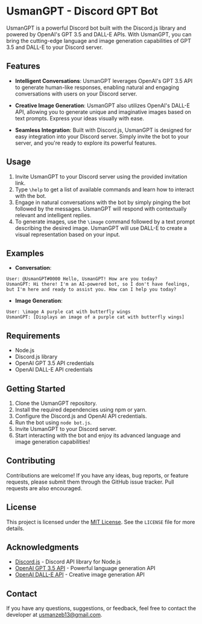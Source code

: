 # UsmanGPT - Discord GPT Bot

UsmanGPT is a powerful Discord bot built with the Discord.js library and powered by OpenAI's GPT 3.5 and DALL-E APIs. With UsmanGPT, you can bring the cutting-edge language and image generation capabilities of GPT 3.5 and DALL-E to your Discord server.

## Features

- **Intelligent Conversations**: UsmanGPT leverages OpenAI's GPT 3.5 API to generate human-like responses, enabling natural and engaging conversations with users on your Discord server.

- **Creative Image Generation**: UsmanGPT also utilizes OpenAI's DALL-E API, allowing you to generate unique and imaginative images based on text prompts. Express your ideas visually with ease.

- **Seamless Integration**: Built with Discord.js, UsmanGPT is designed for easy integration into your Discord server. Simply invite the bot to your server, and you're ready to explore its powerful features.

## Usage

1. Invite UsmanGPT to your Discord server using the provided invitation link.
2. Type `\help` to get a list of available commands and learn how to interact with the bot.
3. Engage in natural conversations with the bot by simply pinging the bot followed by the messages. UsmanGPT will respond with contextually relevant and intelligent replies.
4. To generate images, use the `\image` command followed by a text prompt describing the desired image. UsmanGPT will use DALL-E to create a visual representation based on your input.

## Examples

- **Conversation**:
```
User: @UsmanGPT#0000 Hello, UsmanGPT! How are you today?
UsmanGPT: Hi there! I'm an AI-powered bot, so I don't have feelings, but I'm here and ready to assist you. How can I help you today?
```

- **Image Generation**:
```
User: \image A purple cat with butterfly wings
UsmanGPT: [Displays an image of a purple cat with butterfly wings]
```

## Requirements

- Node.js
- Discord.js library
- OpenAI GPT 3.5 API credentials
- OpenAI DALL-E API credentials

## Getting Started

1. Clone the UsmanGPT repository.
2. Install the required dependencies using npm or yarn.
3. Configure the Discord.js and OpenAI API credentials.
4. Run the bot using `node bot.js`.
5. Invite UsmanGPT to your Discord server.
6. Start interacting with the bot and enjoy its advanced language and image generation capabilities!

## Contributing

Contributions are welcome! If you have any ideas, bug reports, or feature requests, please submit them through the GitHub issue tracker. Pull requests are also encouraged.

## License

This project is licensed under the [MIT License](https://opensource.org/licenses/MIT). See the `LICENSE` file for more details.

## Acknowledgments

- [Discord.js](https://discord.js.org/) - Discord API library for Node.js
- [OpenAI GPT 3.5 API](https://openai.com/api/gpt-3.5) - Powerful language generation API
- [OpenAI DALL-E API](https://openai.com/api/dall-e) - Creative image generation API

## Contact

If you have any questions, suggestions, or feedback, feel free to contact the developer at usmanzeb13@gmail.com.

